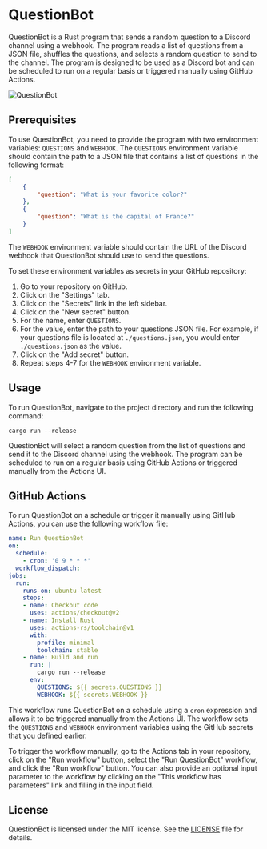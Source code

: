 # QuestionBot

QuestionBot is a Rust program that sends a random question to a Discord channel using a webhook. The program reads a list of questions from a JSON file, shuffles the questions, and selects a random question to send to the channel. The program is designed to be used as a Discord bot and can be scheduled to run on a regular basis or triggered manually using GitHub Actions.

![QuestionBot](https://user-images.githubusercontent.com/19922556/218981108-28805416-6635-466b-aa4d-8baeafe7e7eb.jpg)

## Prerequisites

To use QuestionBot, you need to provide the program with two environment variables: `QUESTIONS` and `WEBHOOK`. The `QUESTIONS` environment variable should contain the path to a JSON file that contains a list of questions in the following format:

```json
[
    {
        "question": "What is your favorite color?"
    },
    {
        "question": "What is the capital of France?"
    }
]
```

The `WEBHOOK` environment variable should contain the URL of the Discord webhook that QuestionBot should use to send the questions.

To set these environment variables as secrets in your GitHub repository:

1. Go to your repository on GitHub.
2. Click on the "Settings" tab.
3. Click on the "Secrets" link in the left sidebar.
4. Click on the "New secret" button.
5. For the name, enter `QUESTIONS`.
6. For the value, enter the path to your questions JSON file. For example, if your questions file is located at `./questions.json`, you would enter `./questions.json` as the value.
7. Click on the "Add secret" button.
8. Repeat steps 4-7 for the `WEBHOOK` environment variable.

## Usage

To run QuestionBot, navigate to the project directory and run the following command:

`cargo run --release`

QuestionBot will select a random question from the list of questions and send it to the Discord channel using the webhook. The program can be scheduled to run on a regular basis using GitHub Actions or triggered manually from the Actions UI.

## GitHub Actions

To run QuestionBot on a schedule or trigger it manually using GitHub Actions, you can use the following workflow file:

```yml
name: Run QuestionBot
on:
  schedule:
    - cron: '0 9 * * *'
  workflow_dispatch:
jobs:
  run:
    runs-on: ubuntu-latest
    steps:
    - name: Checkout code
      uses: actions/checkout@v2
    - name: Install Rust
      uses: actions-rs/toolchain@v1
      with:
        profile: minimal
        toolchain: stable
    - name: Build and run
      run: |
        cargo run --release
      env:
        QUESTIONS: ${{ secrets.QUESTIONS }}
        WEBHOOK: ${{ secrets.WEBHOOK }}
```

This workflow runs QuestionBot on a schedule using a `cron` expression and allows it to be triggered manually from the Actions UI. The workflow sets the `QUESTIONS` and `WEBHOOK` environment variables using the GitHub secrets that you defined earlier.

To trigger the workflow manually, go to the Actions tab in your repository, click on the "Run workflow" button, select the "Run QuestionBot" workflow, and click the "Run workflow" button. You can also provide an optional input parameter to the workflow by clicking on the "This workflow has parameters" link and filling in the input field.

## License

QuestionBot is licensed under the MIT license. See the [LICENSE](LICENSE) file for details.
